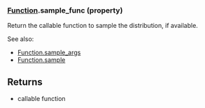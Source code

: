 ### [Function](Function.md).sample_func (property)




Return the callable function to sample the distribution, if available.

See also:

* [Function.sample_args](Function.sample_args.md)
* [Function.sample](Function.sample.md)

Returns
--------
* callable function

